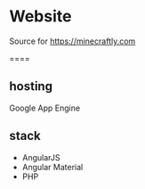 # Website
Source for https://minecraftly.com

====

## hosting
Google App Engine

## stack
- AngularJS
- Angular Material
- PHP
